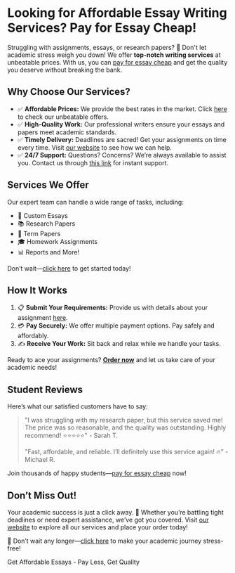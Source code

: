 <h1>Looking for Affordable Essay Writing Services? Pay for Essay Cheap!</h1>

<p>Struggling with assignments, essays, or research papers? 📝 Don't let academic stress weigh you down! We offer <strong>top-notch writing services</strong> at unbeatable prices. With us, you can <a href="https://tinyurl.com/topessay?keyword=pay+for+essay+cheap" target="_blank">pay for essay cheap</a> and get the quality you deserve without breaking the bank.</p>

<h2>Why Choose Our Services?</h2>
<ul>
    <li>✅ <strong>Affordable Prices:</strong> We provide the best rates in the market. Click <a href="https://tinyurl.com/topessay?keyword=pay+for+essay+cheap" target="_blank">here</a> to check our unbeatable offers.</li>
    <li>✅ <strong>High-Quality Work:</strong> Our professional writers ensure your essays and papers meet academic standards.</li>
    <li>✅ <strong>Timely Delivery:</strong> Deadlines are sacred! Get your assignments on time every time. Visit <a href="https://tinyurl.com/topessay?keyword=pay+for+essay+cheap" target="_blank">our website</a> to see how we can help.</li>
    <li>✅ <strong>24/7 Support:</strong> Questions? Concerns? We’re always available to assist you. Contact us through <a href="https://tinyurl.com/topessay?keyword=pay+for+essay+cheap" target="_blank">this link</a> for instant support.</li>
</ul>

<h2>Services We Offer</h2>
<p>Our expert team can handle a wide range of tasks, including:</p>
<ul>
    <li>📖 Custom Essays</li>
    <li>📚 Research Papers</li>
    <li>📝 Term Papers</li>
    <li>🎓 Homework Assignments</li>
    <li>📊 Reports and More!</li>
</ul>
<p>Don’t wait—<a href="https://tinyurl.com/topessay?keyword=pay+for+essay+cheap" target="_blank">click here</a> to get started today!</p>

<h2>How It Works</h2>
<ol>
    <li>📋 <strong>Submit Your Requirements:</strong> Provide us with details about your assignment <a href="https://tinyurl.com/topessay?keyword=pay+for+essay+cheap" target="_blank">here</a>.</li>
    <li>💳 <strong>Pay Securely:</strong> We offer multiple payment options. Pay safely and affordably.</li>
    <li>✍️ <strong>Receive Your Work:</strong> Sit back and relax while we handle your tasks.</li>
</ol>
<p>Ready to ace your assignments? <a href="https://tinyurl.com/topessay?keyword=pay+for+essay+cheap" target="_blank"><strong>Order now</strong></a> and let us take care of your academic needs!</p>

<h2>Student Reviews</h2>
<p>Here’s what our satisfied customers have to say:</p>
<blockquote>
    <p>"I was struggling with my research paper, but this service saved me! The price was so reasonable, and the quality was outstanding. Highly recommend! ⭐⭐⭐⭐⭐" - Sarah T.</p>
    <p>"Fast, affordable, and reliable. I’ll definitely use this service again! 🔥" - Michael R.</p>
</blockquote>
<p>Join thousands of happy students—<a href="https://tinyurl.com/topessay?keyword=pay+for+essay+cheap" target="_blank">pay for essay cheap</a> now!</p>

<h2>Don’t Miss Out!</h2>
<p>Your academic success is just a click away. 🌟 Whether you’re battling tight deadlines or need expert assistance, we’ve got you covered. Visit <a href="https://tinyurl.com/topessay?keyword=pay+for+essay+cheap" target="_blank">our website</a> to explore all our services and place your order today!</p>
<p>📢 Don’t wait any longer—<a href="https://tinyurl.com/topessay?keyword=pay+for+essay+cheap" target="_blank">click here</a> to make your academic journey stress-free!</p>
Get Affordable Essays - Pay Less, Get Quality
